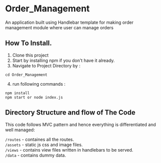# Order_Management
An application built using Handlebar template for making order management module where user can manage orders

## How To Install.

1. Clone this project
2. Start by installing npm if you don't have it already.
3. Navigate to Project Directory by :

```
cd Order_Management
```

4. run following commands :

```
npm install
npm start or node index.js
```

## Directory Structure and flow of The Code

This code follows MVC pattern and hence everything is differentiated and well managed:

`/routes` - containes all the routes. <br>
`/assets` - static js css and image files. <br>
`/views` - contains view files written in handlebars to be served. <br>
`/data` - contains dummy data. <br>
